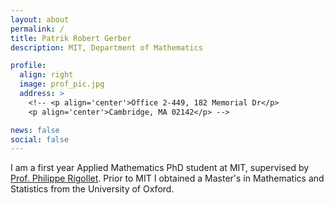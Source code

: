 ```yaml
---
layout: about
permalink: /
title: Patrik Robert Gerber 
description: MIT, Department of Mathematics

profile:
  align: right
  image: prof_pic.jpg
  address: >
    <!-- <p align='center'>Office 2-449, 182 Memorial Dr</p>
    <p align='center'>Cambridge, MA 02142</p> -->

news: false
social: false
---
```


I am a first year Applied Mathematics PhD student at MIT, supervised by <a href="http://www-math.mit.edu/~rigollet/">Prof. Philippe Rigollet</a>. Prior to MIT I obtained a Master's in Mathematics and Statistics from the University of Oxford. 
